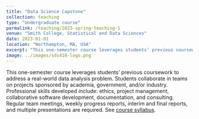 ```yaml
---
title: "Data Science Capstone"
collection: teaching
type: "Undergraduate course"
permalink: /teaching/2023-spring-teaching-1
venue: "Smith College, Statistical and Data Sciences"
date: 2023-01-01
location: "Northampton, MA, USA"
excerpt: "This one-semester course leverages students’ previous coursework to address a real-world data analysis problem. Students collaborate in teams on projects sponsored by academia, government, and/or industry."
image: ../images/sds410-logo.png
---
```


This one-semester course leverages students’ previous coursework to address a real-world data analysis problem. Students collaborate in teams on projects sponsored by academia, government, and/or industry. Professional skills developed include: ethics, project management, collaborative software development, documentation, and consulting. Regular team meetings, weekly progress reports, interim and final reports, and multiple presentations are required. See [course syllabus](https://smithsds-410-capstone.github.io/public-website-spring-23/).